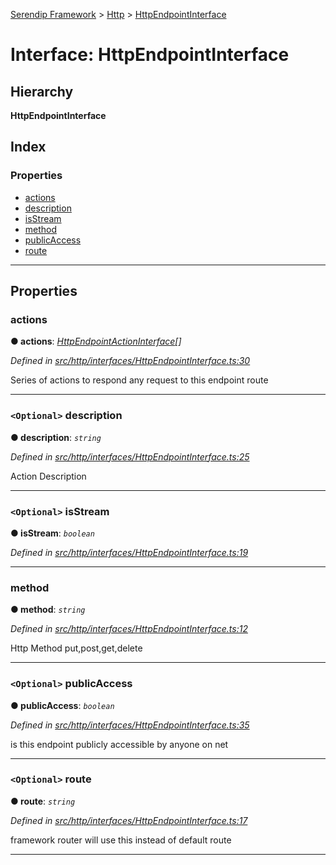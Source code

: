 [Serendip Framework](../README.md) > [Http](../modules/http.md) > [HttpEndpointInterface](../interfaces/http.httpendpointinterface.md)

# Interface: HttpEndpointInterface

## Hierarchy

**HttpEndpointInterface**

## Index

### Properties

* [actions](http.httpendpointinterface.md#actions)
* [description](http.httpendpointinterface.md#description)
* [isStream](http.httpendpointinterface.md#isstream)
* [method](http.httpendpointinterface.md#method)
* [publicAccess](http.httpendpointinterface.md#publicaccess)
* [route](http.httpendpointinterface.md#route)

---

## Properties

<a id="actions"></a>

###  actions

**● actions**: *[HttpEndpointActionInterface](http.httpendpointactioninterface.md)[]*

*Defined in [src/http/interfaces/HttpEndpointInterface.ts:30](https://github.com/m-esm/serendip/blob/c44cfd4/src/http/interfaces/HttpEndpointInterface.ts#L30)*

Series of actions to respond any request to this endpoint route

___
<a id="description"></a>

### `<Optional>` description

**● description**: *`string`*

*Defined in [src/http/interfaces/HttpEndpointInterface.ts:25](https://github.com/m-esm/serendip/blob/c44cfd4/src/http/interfaces/HttpEndpointInterface.ts#L25)*

Action Description

___
<a id="isstream"></a>

### `<Optional>` isStream

**● isStream**: *`boolean`*

*Defined in [src/http/interfaces/HttpEndpointInterface.ts:19](https://github.com/m-esm/serendip/blob/c44cfd4/src/http/interfaces/HttpEndpointInterface.ts#L19)*

___
<a id="method"></a>

###  method

**● method**: *`string`*

*Defined in [src/http/interfaces/HttpEndpointInterface.ts:12](https://github.com/m-esm/serendip/blob/c44cfd4/src/http/interfaces/HttpEndpointInterface.ts#L12)*

Http Method put,post,get,delete

___
<a id="publicaccess"></a>

### `<Optional>` publicAccess

**● publicAccess**: *`boolean`*

*Defined in [src/http/interfaces/HttpEndpointInterface.ts:35](https://github.com/m-esm/serendip/blob/c44cfd4/src/http/interfaces/HttpEndpointInterface.ts#L35)*

is this endpoint publicly accessible by anyone on net

___
<a id="route"></a>

### `<Optional>` route

**● route**: *`string`*

*Defined in [src/http/interfaces/HttpEndpointInterface.ts:17](https://github.com/m-esm/serendip/blob/c44cfd4/src/http/interfaces/HttpEndpointInterface.ts#L17)*

framework router will use this instead of default route

___

